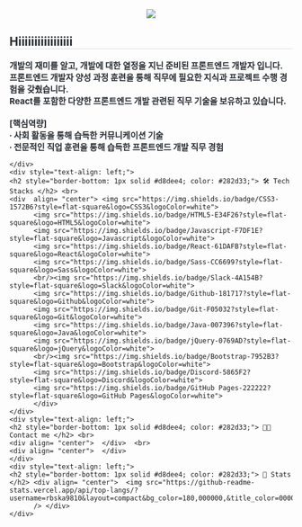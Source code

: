 <div align= "center">
    <img src="https://capsule-render.vercel.app/api?type=soft&color=0:9497ff,100:75ff78&height=180&text=Welcome%20to%20GGyu's%20DDak's&animation=blink&fontColor=000000&fontSize=50" />
    </div>
    <div style="text-align: left;"> 
    <h2 style="border-bottom: 1px solid #d8dee4; color: #282d33;"> Hiiiiiiiiiiiiiiiii </h2>  
    <div style="font-weight: 700; font-size: 15px; text-align: left; color: #282d33;"> 개발의 재미를 알고, 개발에 대한 열정을 지닌 준비된 프론트엔드 개발자 입니다.<br>프론트엔드 개발자 양성 과정 훈련을 통해 직무에 필요한 지식과 프로젝트 수행 경험을 갖췄습니다.<br>React를 포함한 다양한 프론트엔드 개발 관련된 직무 기술을 보유하고 있습니다.<br><br>[핵심역량]<br>∙ 사회 활동을 통해 습득한 커뮤니케이션 기술<br>∙ 전문적인 직업 훈련을 통해 습득한 프론트엔드 개발 직무 경험<br></div> 
    
    </div>
    <div style="text-align: left;">
    <h2 style="border-bottom: 1px solid #d8dee4; color: #282d33;"> 🛠️ Tech Stacks </h2> <br> 
    <div  align= "center"> <img src="https://img.shields.io/badge/CSS3-1572B6?style=flat-square&logo=CSS3&logoColor=white">
          <img src="https://img.shields.io/badge/HTML5-E34F26?style=flat-square&logo=HTML5&logoColor=white">
          <img src="https://img.shields.io/badge/Javascript-F7DF1E?style=flat-square&logo=Javascript&logoColor=white">
          <img src="https://img.shields.io/badge/React-61DAFB?style=flat-square&logo=React&logoColor=white">
          <img src="https://img.shields.io/badge/Sass-CC6699?style=flat-square&logo=Sass&logoColor=white">
          <br/><img src="https://img.shields.io/badge/Slack-4A154B?style=flat-square&logo=Slack&logoColor=white">
          <img src="https://img.shields.io/badge/Github-181717?style=flat-square&logo=Github&logoColor=white">
          <img src="https://img.shields.io/badge/Git-F05032?style=flat-square&logo=Git&logoColor=white">
          <img src="https://img.shields.io/badge/Java-007396?style=flat-square&logo=Java&logoColor=white">
          <img src="https://img.shields.io/badge/jQuery-0769AD?style=flat-square&logo=jQuery&logoColor=white">
          <br/><img src="https://img.shields.io/badge/Bootstrap-7952B3?style=flat-square&logo=Bootstrap&logoColor=white">
          <img src="https://img.shields.io/badge/Discord-5865F2?style=flat-square&logo=Discord&logoColor=white">
          <img src="https://img.shields.io/badge/GitHub Pages-222222?style=flat-square&logo=GitHub Pages&logoColor=white">
          </div>
    </div>
    <div style="text-align: left;">
    <h2 style="border-bottom: 1px solid #d8dee4; color: #282d33;"> 🧑‍💻 Contact me </h2> <br> 
    <div align= "center">  </div>  <br> 
    <div align= "center">  </div> 
    </div>
    <div style="text-align: left;"> 
    <h2 style="border-bottom: 1px solid #d8dee4; color: #282d33;"> 🏅 Stats </h2> <div align= "center">  <img src="https://github-readme-stats.vercel.app/api/top-langs/?username=rbska9810&layout=compact&bg_color=180,000000,&title_color=000000&text_color=000000"
          /> </div> 
    </div>
    
